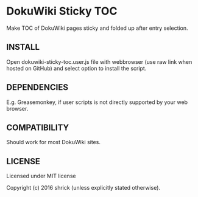 DokuWiki Sticky TOC
===================

Make TOC of DokuWiki pages sticky and folded up after entry selection.

## INSTALL

Open dokuwiki-sticky-toc.user.js file with webbrowser (use raw link when hosted on GitHub)
and select option to install the script.

## DEPENDENCIES

E.g. Greasemonkey, if user scripts is not directly supported by your web browser. 

## COMPATIBILITY

Should work for most DokuWiki sites.

## LICENSE

Licensed under MIT license

Copyright (c) 2016 shrick (unless explicitly stated otherwise).

